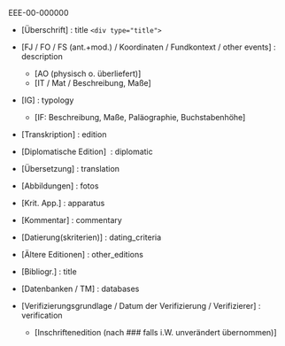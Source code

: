 EEE-00-000000

- [Überschrift] : title `<div type="title">`

- [FJ / FO / FS (ant.+mod.) / Koordinaten / Fundkontext / other events] : description
  - [AO (physisch o. überliefert)]
  - [IT / Mat / Beschreibung, Maße]

- [IG] : typology
  - [IF: Beschreibung, Maße, Paläographie, Buchstabenhöhe]

- [Transkription] : edition
- [Diplomatische Edition]  : diplomatic
- [Übersetzung] : translation

- [Abbildungen] : fotos

- [Krit. App.] : apparatus

- [Kommentar] : commentary

- [Datierung(skriterien)] : dating_criteria

- [Ältere Editionen] : other_editions

- [Bibliogr.] : title

- [Datenbanken / TM] : databases

- [Verifizierungsgrundlage / Datum der Verifizierung / Verifizierer] : verification
  - [Inschriftenedition (nach ### falls i.W. unverändert übernommen)]
